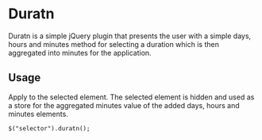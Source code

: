 # Duratn

Duratn is a simple jQuery plugin that presents the user with a simple days, hours and minutes method for selecting a duration which is then aggregated into minutes for the application.

## Usage

Apply to the selected element. The selected element is hidden and used as a store for the aggregated minutes value of the added days, hours and minutes elements.

	$("selector").duratn();